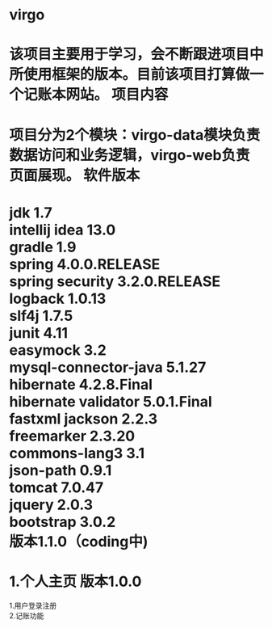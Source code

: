 virgo
=====
该项目主要用于学习，会不断跟进项目中所使用框架的版本。目前该项目打算做一个记账本网站。
项目内容
=====
项目分为2个模块：virgo-data模块负责数据访问和业务逻辑，virgo-web负责页面展现。
软件版本
=====
jdk 1.7<br/>
intellij idea 13.0<br/>
gradle 1.9<br/>
spring 4.0.0.RELEASE<br/>
spring security 3.2.0.RELEASE<br/>
logback 1.0.13<br/>
slf4j 1.7.5<br/>
junit 4.11<br/>
easymock 3.2<br/>
mysql-connector-java 5.1.27<br/>
hibernate 4.2.8.Final<br/>
hibernate validator 5.0.1.Final<br/>
fastxml jackson 2.2.3<br/>
freemarker 2.3.20<br/>
commons-lang3 3.1<br/>
json-path 0.9.1<br/>
tomcat 7.0.47<br/>
jquery 2.0.3<br/>
bootstrap 3.0.2<br/>
版本1.1.0（coding中)
=====
1.个人主页
版本1.0.0
=====
1.用户登录注册<br/>
2.记账功能<br/>
